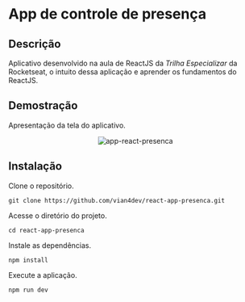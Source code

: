 # App de controle de presença

## Descrição
Aplicativo desenvolvido na aula de ReactJS da _Trilha Especializar_ da Rocketseat, o intuito dessa aplicação e aprender os fundamentos do ReactJS.

## Demostração
Apresentação da tela do aplicativo.
<div align="center">
  <img src="https://i.ibb.co/9434Mps/app-react-presenca.png" alt="app-react-presenca" border="0">
</div>

## Instalação
Clone o repositório.
~~~
git clone https://github.com/vian4dev/react-app-presenca.git
~~~
Acesse o diretório do projeto.
~~~
cd react-app-presenca
~~~
Instale as dependências.
~~~
npm install
~~~
Execute a aplicação.
~~~
npm run dev
~~~
